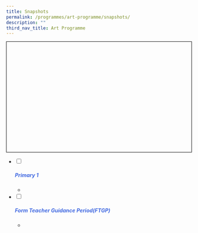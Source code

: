 ```yaml
---
title: Snapshots
permalink: /programmes/art-programme/snapshots/
description: ""
third_nav_title: Art Programme
---
```

<div style="border:1px solid black;;height:300px;overflow-y:hidden;overflow-x:scroll;">
<p style="width:550%;">
 
</p>
</div>

<ul class="jekyllcodex_accordion">

<li>
<input type="checkbox" id="accordion1">
<label for="accordion1"><h5 style="color:RoyalBlue">Primary 1</h5></label>

<div>
<ul>
<li>

</li>
</ul>
</div>
</li>

<li>
<input type="checkbox" id="accordion2">
<label for="accordion2"><h5 style="color:RoyalBlue">Form Teacher Guidance Period(FTGP)</h5></label>
<div>
<ul>
<li>

</li></ul></div></li></ul>
